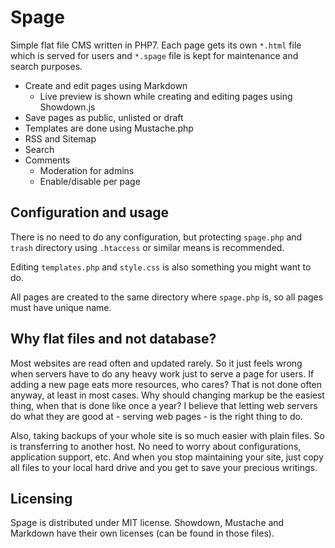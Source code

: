 Spage
=
Simple flat file CMS written in PHP7. Each page gets its own `*.html` file which is served for users and `*.spage` file is kept for maintenance and search purposes. 

* Create and edit pages using Markdown
  * Live preview is shown while creating and editing pages using Showdown.js
* Save pages as public, unlisted or draft
* Templates are done using Mustache.php
* RSS and Sitemap
* Search
* Comments
  * Moderation for admins
  * Enable/disable per page

Configuration and usage
-
There is no need to do any configuration, but protecting `spage.php` and `trash` directory using `.htaccess` or similar means is recommended.

Editing `templates.php` and `style.css` is also something you might want to do.

All pages are created to the same directory where `spage.php` is, so all pages must have unique name.

Why flat files and not database?
-
Most websites are read often and updated rarely. So it just feels wrong when servers have to do any heavy work just to serve a page for users. If adding a new page eats more resources, who cares? That is not done often anyway, at least in most cases. Why should changing markup be the easiest thing, when that is done like once a year? I believe that letting web servers do what they are good at - serving web pages - is the right thing to do.

Also, taking backups of your whole site is so much easier with plain files. So is transferring to another host. No need to worry about configurations, application support, etc. And when you stop maintaining your site, just copy all files to your local hard drive and you get to save your precious writings.

Licensing
-
Spage is distributed under MIT license. Showdown, Mustache and Markdown have their own licenses (can be found in those files).
